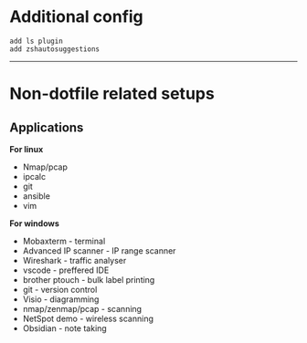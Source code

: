 # Additional config
```
add ls plugin
add zshautosuggestions
```
---

# Non-dotfile related setups

## Applications

**For linux**
- Nmap/pcap
- ipcalc
- git
- ansible
- vim

**For windows**
- Mobaxterm - terminal
- Advanced IP scanner - IP range scanner
- Wireshark - traffic analyser
- vscode - preffered IDE
- brother ptouch - bulk label printing
- git - version control
- Visio - diagramming
- nmap/zenmap/pcap - scanning
- NetSpot demo - wireless scanning
- Obsidian - note taking


